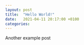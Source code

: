 ```yaml
---
layout: post
title:  "Hello World!"
date:   2021-04-11 20:17:00 +0100
categories:
---
```


Another example post
